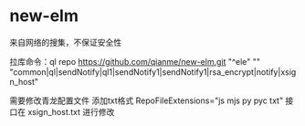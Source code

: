 # new-elm
来自网络的搜集，不保证安全性

拉库命令：ql repo https://github.com/qianme/new-elm.git "^ele" "" "common|ql|sendNotify|ql1|sendNotify1|sendNotify1|rsa_encrypt|notify|xsign_host"

需要修改青龙配置文件 添加txt格式
RepoFileExtensions="js mjs py pyc txt"
接口在 xsign_host.txt 进行修改
